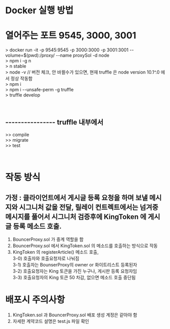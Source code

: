 # Docker 실행 방법 <br>
# 열어주는 포트  9545, 3000, 3001  <br>
\> docker run -it -p 9545:9545 -p 3000:3000 -p 3001:3001  --volume=$(pwd):/proxy/  --name proxySol -d node <br>
\> npm i -g n    <br>
\> n stable      <br>
\> node -v      // 버전 체크, 안 바뀔수가 있으면, 현재 truffle 은  node version 10.1^.0 에서 정상 작동함   <br>
\> npm i         <br>
\> npm i --unsafe-perm -g truffle        <br>
\> truffle develop                       <br>

<br>

## ----------------   truffle 내부에서         <br>
\>> compile                                 <br>
\>> migrate                                  <br>
\>> test                                     <br>



<br>

# 작동 방식                                                             <br>
##  가정 :   클라이언트에서 게시글 등록 요청을 하며 보낼 메시지와 시그니처 값을 전달, 릴레이 컨트렉트에서는 넘겨중 메시지를 풀어서 시그니처 검증후에 KingToken 에 게시글 등록 메소드 호출. <br>

1) BouncerProxy.sol 가 중계 역할을 함                                     <br>
2) BouncerProxy.sol 에서 KingToken.sol 의 메소드를 호출하는 방식으로 작동       <br>
3) KingToken 의 registerArticle()  메소드 호출,                             <br>
3-0) 호출자와 호출요청자로 나눠짐                                              <br>
3-1) 호출자는 BounserProxy의 owner or 화이트리스트 등록된자                    <br>
3-2) 호출요청자는 King 토큰을 가진 누구나, 게시판 등록 요청자임                     <br>
3-3) 호출요청자의 King 토큰 50 차감, 없으면 메소드 호출 중단됨                     <br>

#  배포시 주의사항  <br>
1) KingToken.sol 과 BouncerProxy.sol 배포 생성 계정은 같아야 함                  <br>
2) 자세한 계약코드 설명은 test.js 파일 확인
